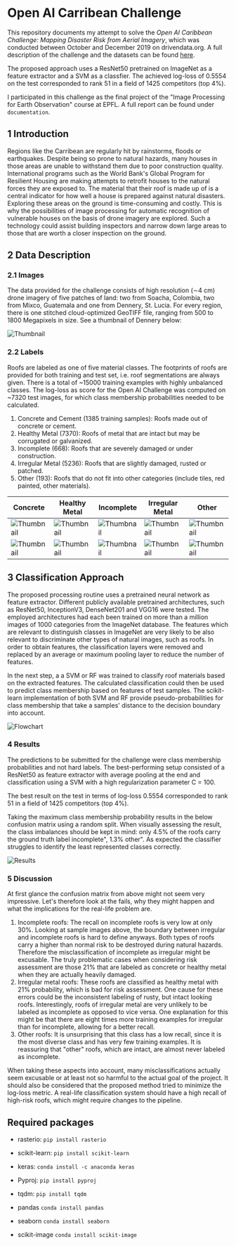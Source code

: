 # Open AI Carribean Challenge

This repository documents my attempt to solve the *Open AI Caribbean Challenge: Mapping Disaster Risk from Aerial Imagery*, which was conducted between October and December 2019 on drivendata.org. A full description of the challenge and the datasets can be found [here](https://www.drivendata.org/competitions/58/disaster-response-roof-type/page/201/).

The proposed approach uses a ResNet50 pretrained on ImageNet as a feature extractor and a SVM as a classfier. The achieved log-loss of 0.5554 on the test corresponded to rank 51 in a field of 1425 competitors (top 4%).

I participated in this challenge as the final project of the "Image Processing for Earth Observation" course at EPFL. A full report can be found under `documentation`.

## 1 Introduction

Regions like the Carribean are regularly hit by rainstorms, floods or earthquakes. Despite being so prone to natural hazards, many houses in those areas are unable to withstand them due to poor construction quality.
International programs such as the World Bank's Global Program for Resilient Housing are making attempts to retrofit houses to the natural forces they are exposed to. 
The material that their roof is made up of is a central indicator for how well a house is prepared against natural disasters. 
Exploring these areas on the ground is time-consuming and costly. This is why the possibilities of image processing for automatic recognition of vulnerable houses on the basis of drone imagery are explored. Such a technology could assist building inspectors and narrow down large areas to those that are worth a closer inspection on the ground. 

## 2 Data Description

### 2.1 Images

The data provided for the challenge consists of high resolution (∼4 cm) drone imagery of five patches of land: two from Soacha, Colombia, two from Mixco, Guatemala and one from Dennery, St. Lucia. For every region, there is one stitched cloud-optimized GeoTIFF file, ranging from 500 to 1800 Megapixels in size. See a thumbnail of Dennery below:

![Thumbnail](./documentation/figures/thumbnail_dennery.png)

### 2.2 Labels

Roofs are labeled as one of five material classes. The footprints of roofs are provided for both training and test set, i.e. roof segmentations are always given. There is a total of ~15000 training examples with highly unbalanced classes. The log-loss as score for the Open AI Challenge was computed on ~7320 test images, for which class membership probabilities needed to be calculated.
1. Concrete and Cement (1385 training samples): Roofs made out of concrete or cement.
2. Healthy Metal (7370): Roofs of metal that are intact but may be corrugated or galvanized.
3. Incomplete (668): Roofs that are severely damaged or under construction.
4. Irregular Metal (5236): Roofs that are slightly damaged, rusted or patched.
5. Other (193): Roofs that do not fit into other categories (include tiles, red painted, other materials).

| Concrete                                                     | Healthy Metal                                              | Incomplete                                                  | Irregular Metal                                             | Other                                                        |
| ------------------------------------------------------------ | ---------------------------------------------------------- | ----------------------------------------------------------- | ----------------------------------------------------------- | ------------------------------------------------------------ |
| ![Thumbnail](./documentation/figures/mat_examples/conc1.png) | ![Thumbnail](./documentation/figures/mat_examples/hm1.png) | ![Thumbnail](./documentation/figures/mat_examples/inc1.png) | ![Thumbnail](./documentation/figures/mat_examples/irr1.png) | ![Thumbnail](./documentation/figures/mat_examples/other1.png) |
| ![Thumbnail](./documentation/figures/mat_examples/conc2.png) | ![Thumbnail](./documentation/figures/mat_examples/hm2.png) | ![Thumbnail](./documentation/figures/mat_examples/inc2.png) | ![Thumbnail](./documentation/figures/mat_examples/irr2.png) | ![Thumbnail](./documentation/figures/mat_examples/other2.png) |

## 3 Classification Approach

The proposed processing routine uses a pretrained neural network as feature extractor. Different publicly available pretrained architectures, such as ResNet50, InceptionV3, DenseNet201 and VGG16 were tested.
The employed architectures had each been trained on more than a million images of 1000 categories from the ImageNet database. The features which are relevant to distinguish classes in ImageNet are very likely to be also relevant to discriminate other types of natural images, such as roofs. In order to obtain features, the classification layers were removed and replaced by an average or maximum pooling layer to reduce the number of features.

In the next step, a a SVM or RF was trained to classify roof materials based on the extracted features. The calculated classification could then be used to predict class membership based on features of test samples. The scikit-learn implementation of both SVM and RF provide pseudo-probabilities for class membership that take a samples' distance to the decision boundary into account. 

![Flowchart](./documentation/figures/flowchart.png)



### 4 Results

The predictions to be submitted for the challenge were class membership probabilities and not hard labels. The best-performing setup consisted of a ResNet50 as feature extractor with average pooling at the end and classification using a SVM with a high regularization parameter C = 100.

The best result on the test in terms of log-loss 0.5554 corresponded to rank 51 in a field of 1425 competitors (top 4%).

Taking the maximum class membership probability results in the below confusion matrix using a random split. When visually assessing the result, the class imbalances should be kept in mind: only 4.5% of the roofs carry the ground truth label incomplete", 1.3% other". As expected the classifier struggles to identify the least represented classes correctly.

![Results](./documentation/figures/results/nn_based_cm_svm.png)

### 5 Discussion

At first glance the confusion matrix from above might not seem very impressive. Let's therefore look at the fails, why they might happen and what the implications for the real-life problem are.
1. Incomplete roofs: The recall on incomplete roofs is very low at only 30%. Looking at sample images above, the boundary between irregular and incomplete roofs is hard to define anyways. Both types of roofs carry a higher than normal risk to be destroyed during natural hazards. Therefore the misclassification of incomplete as irregular might be excusable. The truly problematic cases when considering risk assessment are those 21% that are labeled as concrete or healthy metal when they are actually heavily damaged.
2. Irregular metal roofs: These roofs are classified as healthy metal with 21% probability, which is bad for risk assessment. One cause for these errors could be the inconsistent labeling of rusty, but intact looking roofs. Interestingly, roofs of irregular metal are very unlikely to be labeled as incomplete as opposed to vice versa. One explanation for this might be that there are eight times more training examples for irregular than for incomplete, allowing for a better recall.
3. Other roofs: It is unsurprising that this class has a low recall, since it is the most diverse class and has very few training examples. It is reassuring that "other" roofs, which are intact, are almost never labeled as incomplete.

When taking these aspects into account, many misclassifications actually seem excusable or at least not so harmful to the actual goal of the project. It should also be considered that the proposed method tried to minimize the log-loss metric. A real-life classification system should have a high recall of high-risk roofs, which might require changes to the pipeline.



## Required packages

* rasterio: `pip install rasterio`

* scikit-learn: `pip install scikit-learn`

* keras: `conda install -c anaconda keras`

* Pyproj: `pip install pyproj`

* tqdm: `pip install tqdm`

* pandas `conda install pandas`

* seaborn `conda install seaborn`

* scikit-image `conda install scikit-image`

  

